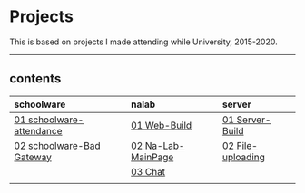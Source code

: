 # Projects
This is based on projects I made attending while University, 2015-2020.



---



## contents

| schoolware                                                   | nalab                                                        | server                                                       |
| :----------------------------------------------------------- | :----------------------------------------------------------- | :----------------------------------------------------------- |
| [01 schoolware-attendance](https://github.com/yongbj96/Projects/blob/main/01%20Schoolware/01%20schoolware-attendance.md) | [01 Web-Build](https://github.com/yongbj96/Projects/blob/main/02%20Na-Lab/01%20Web-Build.md) | [01 Server-Build](https://github.com/yongbj96/Projects/blob/main/03%20Server/01%20Server-Build.md) |
| [02 schoolware-Bad Gateway](https://github.com/yongbj96/Projects/blob/main/01%20Schoolware/02%20schoolware-Bad%20Gateway.md) | [02 Na-Lab-MainPage](https://github.com/yongbj96/Projects/blob/main/02%20Na-Lab/02%20Na-Lab-MainPage.md) | [02 File-uploading](https://github.com/yongbj96/Projects/blob/main/03%20Server/02%20File-uploading.md) |
|                                                              | [03 Chat](https://github.com/yongbj96/Projects/blob/main/02%20Na-Lab/03%20Chatting.md) |                                                              |
|                                                              |                                                              |                                                              |

